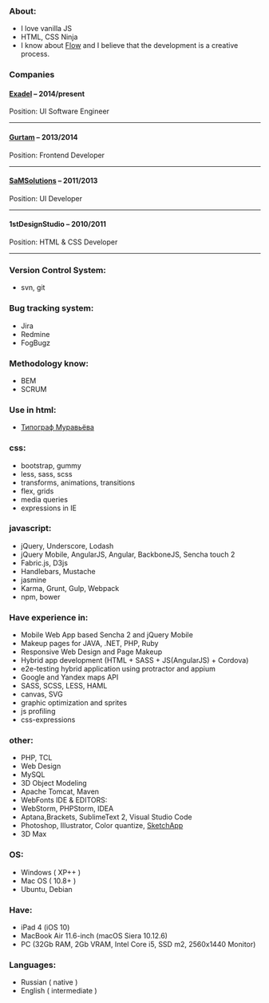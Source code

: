 ### About:
- I love vanilla JS
- HTML, CSS Ninja
- I know about [Flow](https://en.wikipedia.org/wiki/Flow_(psychology)) and I believe that the development is a creative process.


### Companies
#### [Exadel](https://exadel.com) – 2014/present
Position: UI Software Engineer
___
#### [Gurtam](https://gurtam.com) – 2013/2014
Position: Frontend Developer
___
#### [SaMSolutions](https://www.sam-solutions.com) – 2011/2013
Position: UI Developer
___
#### 1stDesignStudio – 2010/2011
Position: HTML & CSS Developer
___


### Version Control System:
- svn, git

### Bug tracking system:
- Jira
- Redmine
- FogBugz

### Methodology know:
- BEM
- SCRUM

### Use in html:
- [Типограф Муравьёва](http://mdash.ru)

### css:
- bootstrap, gummy
- less, sass, scss
- transforms, animations, transitions
- flex, grids
- media queries
- expressions in IE

### javascript:
- jQuery, Underscore, Lodash
- jQuery Mobile, AngularJS, Angular, BackboneJS, Sencha touch 2
- Fabric.js, D3js
- Handlebars, Mustache
- jasmine
- Karma, Grunt, Gulp, Webpack
- npm, bower

### Have experience in:
- Mobile Web App based Sencha 2 and jQuery Mobile
- Makeup pages for JAVA, .NET, PHP, Ruby
- Responsive Web Design and Page Makeup
- Hybrid app development (HTML + SASS + JS(AngularJS) + Cordova)
- e2e-testing hybrid application using protractor and appium
- Google and Yandex maps API
- SASS, SCSS, LESS, HAML
- canvas, SVG
- graphic optimization and sprites
- js profiling
- css-expressions

### other:
- PHP, TCL
- Web Design
- MySQL
- 3D Object Modeling
- Apache Tomcat, Maven
- WebFonts IDE & EDITORS:
- WebStorm, PHPStorm, IDEA
- Aptana,Brackets, SublimeText 2, Visual Studio Code
- Photoshop, Illustrator, Color quantize, [SketchApp](https://www.sketchapp.com)
- 3D Max

### OS:
- Windows ( XP++ )
- Mac OS ( 10.8+ )
- Ubuntu, Debian

### Have:
- iPad 4 (iOS 10)
- MacBook Air 11.6-inch (macOS Siera 10.12.6)
- PC (32Gb RAM, 2Gb VRAM, Intel Core i5, SSD m2, 2560x1440 Monitor)

### Languages:
- Russian ( native )
- English ( intermediate )
